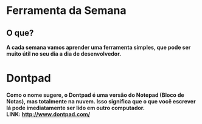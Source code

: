 # Ferramenta da Semana

## O que?
<strong> A cada semana vamos aprender uma ferramenta simples, que pode ser muito útil no seu dia a dia de desenvolvedor.</strong> 

# Dontpad
<strong>
	Como o nome sugere, o Dontpad é uma versão do Notepad (Bloco de Notas), mas totalmente na nuvem. Isso significa que o que você escrever lá pode imediatamente ser lido em outro computador.<br>
	LINK:  <a href="http://www.dontpad.com/" target="_blank">http://www.dontpad.com/</a>
<br>
</strong>
